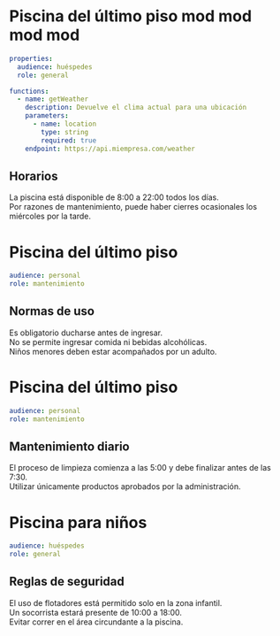 # Piscina del último piso mod mod mod mod
```yaml
properties:
  audience: huéspedes
  role: general

functions:
  - name: getWeather
    description: Devuelve el clima actual para una ubicación
    parameters:
      - name: location
        type: string
        required: true
    endpoint: https://api.miempresa.com/weather
```
## Horarios
La piscina está disponible de 8:00 a 22:00 todos los días.  
Por razones de mantenimiento, puede haber cierres ocasionales los miércoles por la tarde.


# Piscina del último piso
```yaml
audience: personal
role: mantenimiento
```

## Normas de uso
Es obligatorio ducharse antes de ingresar.  
No se permite ingresar comida ni bebidas alcohólicas.  
Niños menores deben estar acompañados por un adulto.


# Piscina del último piso
```yaml
audience: personal
role: mantenimiento
```
## Mantenimiento diario
El proceso de limpieza comienza a las 5:00 y debe finalizar antes de las 7:30.  
Utilizar únicamente productos aprobados por la administración.

# Piscina para niños
```yaml
audience: huéspedes
role: general
```

## Reglas de seguridad
El uso de flotadores está permitido solo en la zona infantil.  
Un socorrista estará presente de 10:00 a 18:00.  
Evitar correr en el área circundante a la piscina.

